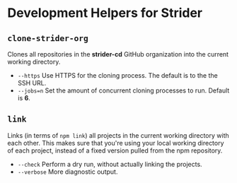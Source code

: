 # Development Helpers for Strider

## `clone-strider-org`
Clones all repositories in the **strider-cd** GitHub organization into the current working directory.

- `--https` Use HTTPS for the cloning process. The default is to the the SSH URL.
- `--jobs=n` Set the amount of concurrent cloning processes to run. Default is **6**.

## `link`
Links (in terms of `npm link`) all projects in the current working directory with each other.
This makes sure that you're using your local working directory of each project, instead of a fixed version pulled from
the npm repository.

- `--check` Perform a dry run, without actually linking the projects.
- `--verbose` More diagnostic output.
